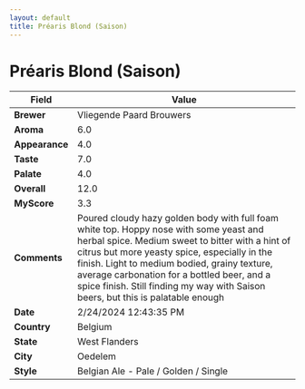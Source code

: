 ```yaml
---
layout: default
title: Préaris Blond (Saison)
---
```


# Préaris Blond (Saison)

| Field         | Value                                                                                                   |
|---------------|---------------------------------------------------------------------------------------------------------|
| **Brewer**    | Vliegende Paard Brouwers                                                                                        |
| **Aroma**     | 6.0                                                                                         |
| **Appearance**| 4.0                                                                                    |
| **Taste**     | 7.0                                                                                         |
| **Palate**    | 4.0                                                                                        |
| **Overall**   | 12.0                                                                                       |
| **MyScore**   | 3.3                                                                                       |
| **Comments**  | Poured cloudy hazy golden body with full foam white top. Hoppy nose with some yeast and herbal spice. Medium sweet to bitter with a hint of citrus but more yeasty spice, especially in the finish. Light to medium bodied, grainy texture, average carbonation for a bottled beer, and a spice finish. Still finding my way with Saison beers, but this is palatable enough                                                                                      |
| **Date**      | 2/24/2024 12:43:35 PM                                                                                          |
| **Country**   | Belgium                                                                                       |
| **State**     | West Flanders                                                                                         |
| **City**      | Oedelem                                                                                          |
| **Style**     | Belgian Ale - Pale / Golden / Single                                                                                         |
